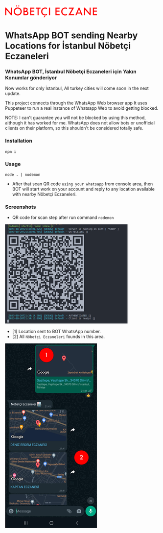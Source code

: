 ![Nöbetçi Eczaneleri](./assets/images/logo.png)
# WhatsApp BOT sending Nearby Locations for İstanbul Nöbetçi Eczaneleri
### WhatsApp BOT, İstanbul Nöbetçi Eczaneleri için Yakın Konumlar gönderiyor

Now works for only İstanbul, All turkey cities will come soon in the next update.

This project connects through the WhatsApp Web browser app
It uses Puppeteer to run a real instance of Whatsapp Web to avoid getting blocked.

NOTE: I can't guarantee you will not be blocked by using this method, although it has worked for me. WhatsApp does not allow bots or unofficial clients on their platform, so this shouldn't be considered totally safe.

### Installation
```
npm i
```
### Usage
```
node . | nodemon
```
- After that scan QR code `using your whatsapp` from console area, then BOT will start work on your account and reply to any location available with nearby Nöbetçi Eczaneleri.

### Screenshots

- QR code for scan step after run command `nodemon`

![Nöbetçi Eczaneleri](./assets/images/run.png)

- [1] Location sent to BOT WhatsApp number.
- [2] All `Nöbetçi Eczaneleri` founds in this area.

![Nöbetçi Eczaneleri](./assets/images/run-2.png)


